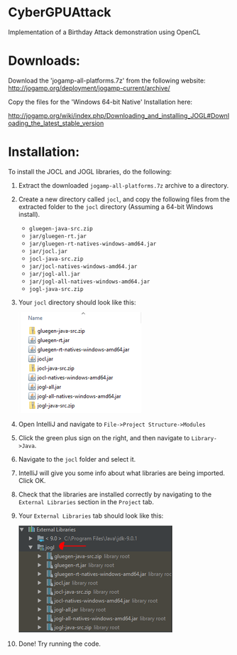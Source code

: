 # CyberGPUAttack
Implementation of a Birthday Attack demonstration using OpenCL

# Downloads:
Download the 'jogamp-all-platforms.7z' from the following website: http://jogamp.org/deployment/jogamp-current/archive/

Copy the files for the 'Windows 64-bit Native' Installation here:

http://jogamp.org/wiki/index.php/Downloading_and_installing_JOGL#Downloading_the_latest_stable_version

# Installation:

To install the JOCL and JOGL libraries, do the following:

1. Extract the downloaded `jogamp-all-platforms.7z` archive to a directory.
2. Create a new directory called `jocl`, and copy the following files from the extracted folder to the `jocl` directory (Assuming a 64-bit Windows install).
    * `gluegen-java-src.zip`
    * `jar/gluegen-rt.jar`
    * `jar/gluegen-rt-natives-windows-amd64.jar`
    * `jar/jocl.jar`
    * `jocl-java-src.zip`
    * `jar/jocl-natives-windows-amd64.jar`
    * `jar/jogl-all.jar`
    * `jar/jogl-all-natives-windows-amd64.jar`
    * `jogl-java-src.zip`
3. Your `jocl` directory should look like this:

    ![Alt](images/dir.PNG "Correct Directory Structure")
4. Open IntelliJ and navigate to `File->Project Structure->Modules`
5. Click the green plus sign on the right, and then navigate to `Library->Java`.
6. Navigate to the `jocl` folder and select it.
7. IntelliJ will give you some info about what libraries are being imported. Click OK.
8. Check that the libraries are installed correctly by navigating to the `External Libraries` section in the `Project` tab.
9. Your `External Libraries` tab should look like this:

    ![Alt](images/library.PNG "Library installed")
10. Done! Try running the code.